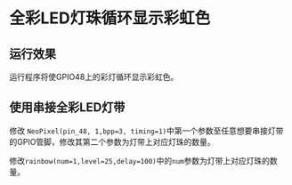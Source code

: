 # 全彩LED灯珠循环显示彩虹色

## 运行效果

运行程序将使GPIO48上的彩灯循环显示彩虹色。

## 使用串接全彩LED灯带

修改 `NeoPixel(pin_48, 1,bpp=3, timing=1)`中第一个参数至任意想要串接灯带的GPIO管脚，修改其第二个参数为灯带上对应灯珠的数量。

修改`rainbow(num=1,level=25,delay=100)`中的`num`参数为灯带上对应灯珠的数量。